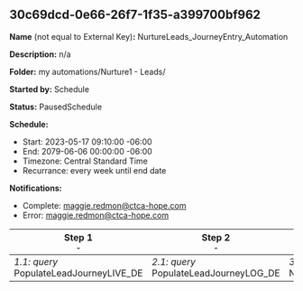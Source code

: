 ## 30c69dcd-0e66-26f7-1f35-a399700bf962

**Name** (not equal to External Key)**:** NurtureLeads_JourneyEntry_Automation

**Description:** n/a

**Folder:** my automations/Nurture1 - Leads/

**Started by:** Schedule

**Status:** PausedSchedule

**Schedule:**

* Start: 2023-05-17 09:10:00 -06:00
* End: 2079-06-06 00:00:00 -06:00
* Timezone: Central Standard Time
* Recurrance: every week until end date

**Notifications:**

* Complete: maggie.redmon@ctca-hope.com
* Error: maggie.redmon@ctca-hope.com

| Step 1<br>_<small>-</small>_ | Step 2<br>_<small>-</small>_ | Step 3<br>_<small>-</small>_ |
| --- | --- | --- |
| _1.1: query_<br>PopulateLeadJourneyLIVE_DE | _2.1: query_<br>PopulateLeadJourneyLOG_DE | _3.1: journeyEntry_<br>NurtureLeadsJourney |
